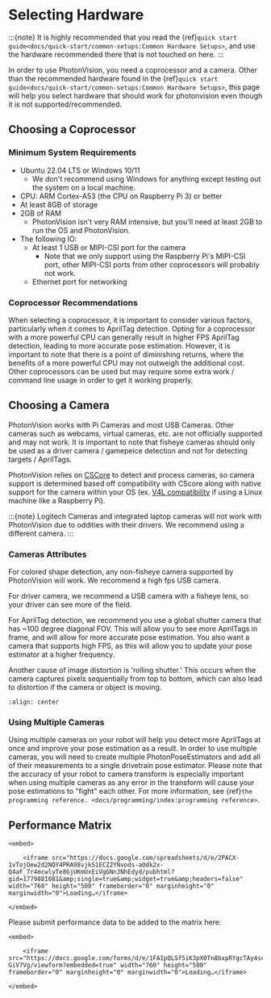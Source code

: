 # Selecting Hardware

:::{note}
It is highly recommended that you read the {ref}`quick start guide<docs/quick-start/common-setups:Common Hardware Setups>`, and use the hardware recommended there that
is not touched on here.
:::

In order to use PhotonVision, you need a coprocessor and a camera. Other than the recommended hardware found in the {ref}`quick start guide<docs/quick-start/common-setups:Common Hardware Setups>`, this page will help you select hardware that should work for photonvision even though it is not supported/recommended.

## Choosing a Coprocessor

### Minimum System Requirements

- Ubuntu 22.04 LTS or Windows 10/11
  - We don't recommend using Windows for anything except testing out the system on a local machine.
- CPU: ARM Cortex-A53 (the CPU on Raspberry Pi 3) or better
- At least 8GB of storage
- 2GB of RAM
  - PhotonVision isn't very RAM intensive, but you'll need at least 2GB to run the OS and PhotonVision.
- The following IO:
  - At least 1 USB or MIPI-CSI port for the camera
    - Note that we only support using the Raspberry Pi's MIPI-CSI port, other MIPI-CSI ports from other coprocessors will probably not work.
  - Ethernet port for networking

### Coprocessor Recommendations

When selecting a coprocessor, it is important to consider various factors, particularly when it comes to AprilTag detection. Opting for a coprocessor with a more powerful CPU can generally result in higher FPS AprilTag detection, leading to more accurate pose estimation. However, it is important to note that there is a point of diminishing returns, where the benefits of a more powerful CPU may not outweigh the additional cost. Other coprocessors can be used but may require some extra work / command line usage in order to get it working properly.

## Choosing a Camera

PhotonVision works with Pi Cameras and most USB Cameras. Other cameras such as webcams, virtual cameras, etc. are not officially supported and may not work. It is important to note that fisheye cameras should only be used as a driver camera / gamepeice detection and not for detecting targets / AprilTags.

PhotonVision relies on [CSCore](https://github.com/wpilibsuite/allwpilib/tree/main/cscore) to detect and process cameras, so camera support is determined based off compatibility with CScore along with native support for the camera within your OS (ex. [V4L compatibility](https://en.wikipedia.org/wiki/Video4Linux) if using a Linux machine like a Raspberry Pi).

:::{note}
Logitech Cameras and integrated laptop cameras will not work with PhotonVision due to oddities with their drivers. We recommend using a different camera.
:::

### Cameras Attributes

For colored shape detection, any non-fisheye camera supported by PhotonVision will work. We recommend a high fps USB camera.

For driver camera, we recommend a USB camera with a fisheye lens, so your driver can see more of the field.

For AprilTag detection, we recommend you use a global shutter camera that has ~100 degree diagonal FOV. This will allow you to see more AprilTags in frame, and will allow for more accurate pose estimation. You also want a camera that supports high FPS, as this will allow you to update your pose estimator at a higher frequency.

Another cause of image distortion is 'rolling shutter.' This occurs when the camera captures pixels sequentially from top to bottom, which can also lead to distortion if the camera or object is moving.

```{image} images/rollingshutter.gif
:align: center
```

### Using Multiple Cameras

Using multiple cameras on your robot will help you detect more AprilTags at once and improve your pose estimation as a result. In order to use multiple cameras, you will need to create multiple PhotonPoseEstimators and add all of their measurements to a single drivetrain pose estimator. Please note that the accuracy of your robot to camera transform is especially important when using multiple cameras as any error in the transform will cause your pose estimations to "fight" each other. For more information, see {ref}`the programming reference. <docs/programming/index:programming reference>`.

## Performance Matrix

```{raw} html
<embed>

    <iframe src="https://docs.google.com/spreadsheets/d/e/2PACX-1vTojOew2d2NQY4PRA98vjkS1ECZ2YNvods-aOdk2x-Q4aF_7r4mcwlyTe8GjUKmUxEiVgGNnJNhEdyd/pubhtml?gid=1779881081&amp;single=true&amp;widget=true&amp;headers=false" width="760" height="500" frameborder="0" marginheight="0" marginwidth="0">Loading…</iframe>

</embed>
```

Please submit performance data to be added to the matrix here:

```{raw} html
<embed>

    <iframe src="https://docs.google.com/forms/d/e/1FAIpQLSf5iK3pX0Tn8bxpRYgcTAy4scUu14rUvJqkTyfzoKc-GiV7Vg/viewform?embedded=true" width="760" height="500" frameborder="0" marginheight="0" marginwidth="0">Loading…</iframe>

</embed>
```
